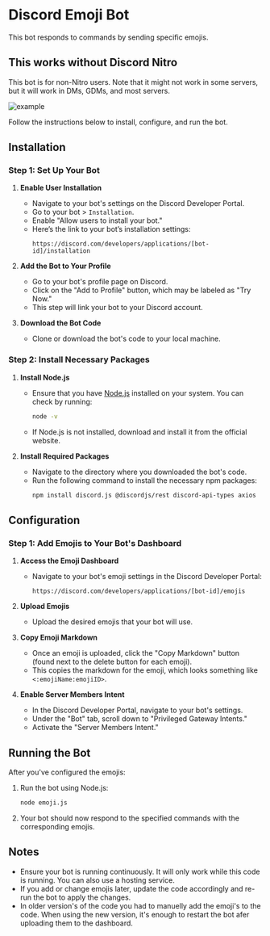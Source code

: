 # Discord Emoji Bot

This bot responds to commands by sending specific emojis.
## This works without Discord Nitro
This bot is for non-Nitro users.
Note that it might not work in some servers, but it will work in DMs, GDMs, and most servers.

![example](https://github.com/user-attachments/assets/2b601492-31dc-42c2-aed3-caa8113d02b4)

Follow the instructions below to install, configure, and run the bot.

## Installation

### Step 1: Set Up Your Bot

1. **Enable User Installation**
   - Navigate to your bot's settings on the Discord Developer Portal.
   - Go to your bot > `Installation`.
   - Enable "Allow users to install your bot."
   - Here’s the link to your bot’s installation settings:
     ```
     https://discord.com/developers/applications/[bot-id]/installation
     ```

2. **Add the Bot to Your Profile**
   - Go to your bot's profile page on Discord.
   - Click on the "Add to Profile" button, which may be labeled as "Try Now."
   - This step will link your bot to your Discord account.

3. **Download the Bot Code**
   - Clone or download the bot's code to your local machine.

### Step 2: Install Necessary Packages

1. **Install Node.js**
   - Ensure that you have [Node.js](https://nodejs.org/) installed on your system. You can check by running:
     ```bash
     node -v
     ```
   - If Node.js is not installed, download and install it from the official website.

2. **Install Required Packages**
   - Navigate to the directory where you downloaded the bot's code.
   - Run the following command to install the necessary npm packages:
     ```bash
     npm install discord.js @discordjs/rest discord-api-types axios
     ```

## Configuration

### Step 1: Add Emojis to Your Bot's Dashboard

1. **Access the Emoji Dashboard**
   - Navigate to your bot's emoji settings in the Discord Developer Portal:
     ```
     https://discord.com/developers/applications/[bot-id]/emojis
     ```

2. **Upload Emojis**
   - Upload the desired emojis that your bot will use.

3. **Copy Emoji Markdown**
   - Once an emoji is uploaded, click the "Copy Markdown" button (found next to the delete button for each emoji).
   - This copies the markdown for the emoji, which looks something like `<:emojiName:emojiID>`.

4. **Enable Server Members Intent**
   - In the Discord Developer Portal, navigate to your bot's settings.
   - Under the "Bot" tab, scroll down to "Privileged Gateway Intents."
   - Activate the "Server Members Intent." 

## Running the Bot

After you've configured the emojis:

1. Run the bot using Node.js:
   ```bash
   node emoji.js
   ```
2. Your bot should now respond to the specified commands with the corresponding emojis.

## Notes

- Ensure your bot is running continuously. It will only work while this code is running. You can also use a hosting service.
- If you add or change emojis later, update the code accordingly and re-run the bot to apply the changes.
- In older version's of the code you had to manuelly add the emoji's to the code. When using the new version, it's enough to restart the bot afer uploading them to the dashboard.
